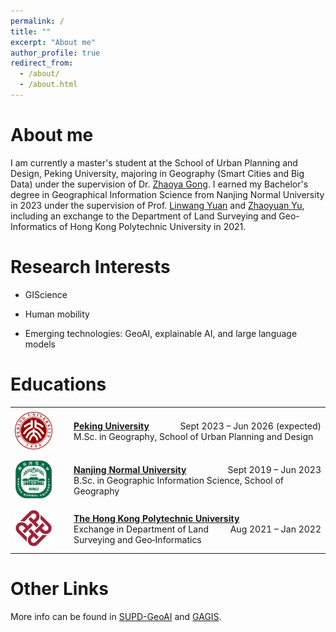 ```yaml
---
permalink: /
title: ""
excerpt: "About me"
author_profile: true
redirect_from: 
  - /about/
  - /about.html
---
```


About me
======
I am currently a master's student at the School of Urban Planning and Design, Peking University, majoring in Geography (Smart Cities and Big Data) under the supervision of Dr. [Zhaoya Gong](https://urban.pkusz.edu.cn/info/1013/2801.htm). I earned my Bachelor's degree in Geographical Information Science from Nanjing Normal University in 2023 under the supervision of Prof. [Linwang Yuan](https://dky.njnu.edu.cn/info/1228/3883.htm) and [Zhaoyuan Yu](https://dky.njnu.edu.cn/info/1228/5207.htm), including an exchange to the Department of Land Surveying and Geo-Informatics of Hong Kong Polytechnic University in 2021.

# Research Interests
* GIScience

* Human mobility

* Emerging technologies: GeoAI, explainable AI, and large language models


# Educations

<table style="border: none; border-collapse: collapse; width: 100%;">
  <tr>
    <td style="border: none; padding: 0.5em;" width="80">
      <img src="images/pku-logo.png" width="60"/>
    </td>
    <td style="border: none; padding: 0.5em;">
      <strong><a href="https://english.pku.edu.cn/">Peking University</a></strong>
      <span style="float: right;">Sept 2023 – Jun 2026 (expected)</span><br/>
      M.Sc. in Geography, School of Urban Planning and Design<br/>
    </td>
  </tr>
  <tr>
    <td style="border: none; padding: 0.5em;">
      <img src="images/nnu-logo.webp" width="60"/>
    </td>
    <td style="border: none; padding: 0.5em;">
      <strong><a href="https://www.njnu.edu.cn/">Nanjing Normal University</a></strong>
      <span style="float: right;">Sept 2019 – Jun 2023</span><br/>
      B.Sc. in Geographic Information Science, School of Geography<br/>
    </td>
  </tr>
  <tr>
    <td style="border: none; padding: 0.5em;">
      <img src="images/polyu-logo.webp" width="60"/>
    </td>
    <td style="border: none; padding: 0.5em;">
      <strong><a href="https://www.polyu.edu.hk/">The Hong Kong Polytechnic University</a></strong>
      <span style="float: right;">Aug 2021 – Jan 2022</span><br/>
      Exchange in Department of Land Surveying and Geo‑Informatics<br/>
    </td>
  </tr>
</table>



# Other Links

More info can be found in [SUPD-GeoAI](https://supdgeoai.wordpress.com/) and [GAGIS](http://www.gagis.cn/).
